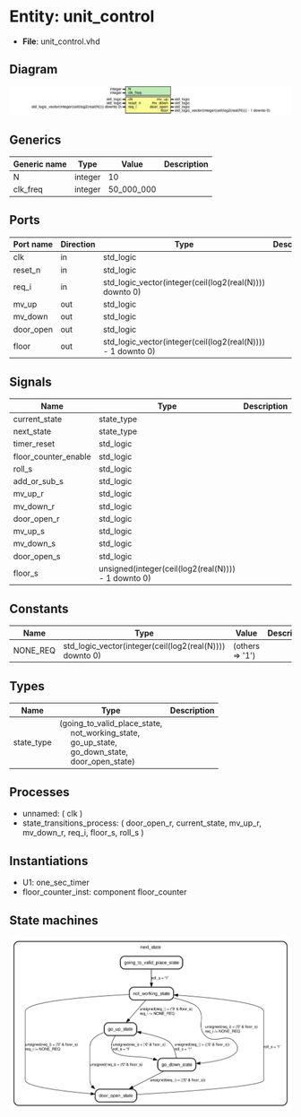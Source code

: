 # Entity: unit_control 

- **File**: unit_control.vhd
## Diagram

![Diagram](unit_control.svg "Diagram")
## Generics

| Generic name | Type    | Value      | Description |
| ------------ | ------- | ---------- | ----------- |
| N            | integer | 10         |             |
| clk_freq     | integer | 50_000_000 |             |
## Ports

| Port name | Direction | Type                                                        | Description |
| --------- | --------- | ----------------------------------------------------------- | ----------- |
| clk       | in        | std_logic                                                   |             |
| reset_n   | in        | std_logic                                                   |             |
| req_i     | in        | std_logic_vector(integer(ceil(log2(real(N)))) downto 0)     |             |
| mv_up     | out       | std_logic                                                   |             |
| mv_down   | out       | std_logic                                                   |             |
| door_open | out       | std_logic                                                   |             |
| floor     | out       | std_logic_vector(integer(ceil(log2(real(N)))) - 1 downto 0) |             |
## Signals

| Name                 | Type                                                | Description |
| -------------------- | --------------------------------------------------- | ----------- |
| current_state        | state_type                                          |             |
| next_state           | state_type                                          |             |
| timer_reset          | std_logic                                           |             |
| floor_counter_enable | std_logic                                           |             |
| roll_s               | std_logic                                           |             |
| add_or_sub_s         | std_logic                                           |             |
| mv_up_r              | std_logic                                           |             |
| mv_down_r            | std_logic                                           |             |
| door_open_r          | std_logic                                           |             |
| mv_up_s              | std_logic                                           |             |
| mv_down_s            | std_logic                                           |             |
| door_open_s          | std_logic                                           |             |
| floor_s              | unsigned(integer(ceil(log2(real(N)))) - 1 downto 0) |             |
## Constants

| Name     | Type                                                    | Value           | Description |
| -------- | ------------------------------------------------------- | --------------- | ----------- |
| NONE_REQ | std_logic_vector(integer(ceil(log2(real(N)))) downto 0) | (others => '1') |             |
## Types

| Name       | Type                                                                                                                                                                                                                                         | Description |
| ---------- | -------------------------------------------------------------------------------------------------------------------------------------------------------------------------------------------------------------------------------------------- | ----------- |
| state_type | (going_to_valid_place_state,<br><span style="padding-left:20px"> not_working_state,<br><span style="padding-left:20px"> go_up_state,<br><span style="padding-left:20px"> go_down_state,<br><span style="padding-left:20px"> door_open_state) |             |
## Processes
- unnamed: ( clk )
- state_transitions_process: ( door_open_r, current_state, mv_up_r, mv_down_r, req_i, floor_s, roll_s )
## Instantiations

- U1: one_sec_timer
- floor_counter_inst: component floor_counter
## State machines

![Diagram_state_machine_0]( stm_unit_control_00.svg "Diagram")